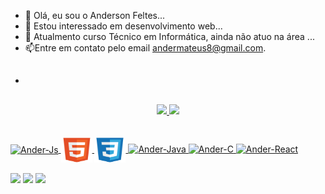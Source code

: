 - 👋 Olá, eu sou o Anderson Feltes...
- 👀 Estou interessado em desenvolvimento web...
- 🌱 Atualmento curso Técnico em Informática, ainda não atuo na área ...
- 📫Entre em contato pelo email andermateus8@gmail.com.
- ##
<div align="center">
  <a href="https://github.com/AndersonFeltes">
  <img height="180em" src="https://github-readme-stats.vercel.app/api?username=AndersonFeltes&show_icons=true&theme=dark&include_all_commits=true&count_private=true"/>
  <img height="180em" src="https://github-readme-stats.vercel.app/api/top-langs/?username=AndersonFeltes&layout=compact&langs_count=7&theme=dark"/>
</div>
  
 <br/>
  
<div style="display: inline_block"><br>
  <img align="center" alt="Ander-Js" height="40" width="50" src="https://cdn.jsdelivr.net/gh/devicons/devicon/icons/javascript/javascript-plain.svg"/>
  <img align="center" alt="Ander-HTML" height="40" width="50" src="https://raw.githubusercontent.com/devicons/devicon/master/icons/html5/html5-original.svg"/>
  <img align="center" alt="Ander-CSS" height="40" width="50" src="https://raw.githubusercontent.com/devicons/devicon/master/icons/css3/css3-original.svg"/>
  <img aling="center" alt="Ander-Java" height="40" width="50" src="https://cdn.jsdelivr.net/gh/devicons/devicon/icons/java/java-original.svg"/ >
  <img aling="center" alt="Ander-C" height="40" width="50" src="https://cdn.jsdelivr.net/gh/devicons/devicon/icons/c/c-original.svg" />
  <img aling="center" alt="Ander-React" height="40" width="50" src="https://cdn.jsdelivr.net/gh/devicons/devicon/icons/react/react-original.svg" />
</div>

<br/>  

<div>
  <a href="https://instagram.com/feltes_anderson7" target="_blank"><img src="https://img.shields.io/badge/-Instagram-%23E4405F?style=for-the-badge&logo=instagram&logoColor=white" target="_blank"></a>
  <a href = "andermateus8@gmail.com"><img src="https://img.shields.io/badge/-Gmail-%23333?style=for-the-badge&logo=gmail&logoColor=white" target="_blank"></a>
  <a href="https://www.linkedin.com/in/anderson-feltes-5370a3213" target="_blank"><img src="https://img.shields.io/badge/-LinkedIn-%230077B5?style=for-the-badge&logo=linkedin&logoColor=white" target="_blank"></a> 
 
</div>
